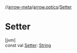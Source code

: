 //[arrow-meta](../../index.md)/[arrow.optics](index.md)/[Setter](-setter.md)

# Setter

[jvm]\
const val [Setter](-setter.md): [String](https://kotlinlang.org/api/latest/jvm/stdlib/kotlin/-string/index.html)
